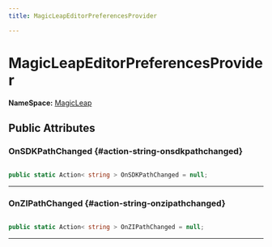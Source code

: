 ```yaml
---
title: MagicLeapEditorPreferencesProvider

---
```


# MagicLeapEditorPreferencesProvider



**NameSpace:** 
[MagicLeap](/versioned_docs/version-14-Jun-2023/unity-api/api/UnityEditor.XR.MagicLeap/UnityEditor.XR.MagicLeap.md) 








## Public Attributes

### OnSDKPathChanged {#action-string-onsdkpathchanged}

```csharp

public static Action< string > OnSDKPathChanged = null;

```






-----------

### OnZIPathChanged {#action-string-onzipathchanged}

```csharp

public static Action< string > OnZIPathChanged = null;

```






-----------

